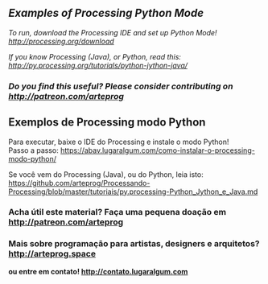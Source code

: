 ## *Examples of Processing Python Mode*

*To run, download the Processing IDE and set up Python Mode!
http://processing.org/download*

*If you know Processing (Java), or Python, read this: http://py.processing.org/tutorials/python-jython-java/*

### *Do you find this useful? Please consider contributing on http://patreon.com/arteprog*

## Exemplos de Processing modo Python

Para executar, baixe o IDE do Processing e instale o modo Python!<br>
Passo a passo: https://abav.lugaralgum.com/como-instalar-o-processing-modo-python/

Se você vem do Processing (Java), ou do Python, leia isto: https://github.com/arteprog/Processando-Processing/blob/master/tutoriais/py.processing-Python_Jython_e_Java.md

### Acha útil este material? Faça uma pequena doação em http://patreon.com/arteprog

### Mais sobre programação para artistas, designers e arquitetos? http://arteprog.space<br>
   **ou entre em contato! http://contato.lugaralgum.com**
